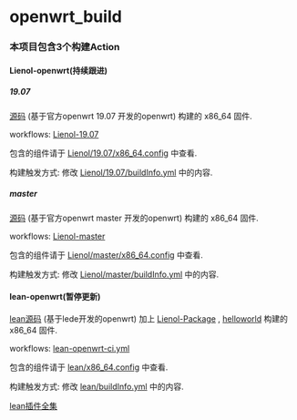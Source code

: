 # openwrt_build

### 本项目包含3个构建Action


#### Lienol-openwrt(持续跟进)

##### 19.07

[源码](https://github.com/Lienol/openwrt/tree/dev-19.07) (基于官方openwrt 19.07 开发的openwrt)  构建的 x86_64 固件.  

workflows: [Lienol-19.07](https://github.com/miaoxinwei/openwrt_build/blob/master/.github/workflows/Lienol-openwrt-ci-19.07.yml)

包含的组件请于 [Lienol/19.07/x86_64.config](https://github.com/miaoxinwei/openwrt_build/blob/master/Lienol/19.07/x86_64.config) 中查看.  

构建触发方式: 修改 [Lienol/19.07/buildInfo.yml](https://github.com/miaoxinwei/openwrt_build/blob/master/Lienol/19.07/buildInfo.yml) 中的内容.  

##### master

[源码](https://github.com/Lienol/openwrt/tree/dev-master) (基于官方openwrt master 开发的openwrt)  构建的 x86_64 固件.  

workflows: [Lienol-master](https://github.com/miaoxinwei/openwrt_build/blob/master/.github/workflows/Lienol-openwrt-ci-master.yml)

包含的组件请于 [Lienol/master/x86_64.config](https://github.com/miaoxinwei/openwrt_build/blob/master/Lienol/master/x86_64.config) 中查看.  

构建触发方式: 修改 [Lienol/master/buildInfo.yml](https://github.com/miaoxinwei/openwrt_build/blob/master/Lienol/master/buildInfo.yml) 中的内容.  



#### lean-openwrt(暂停更新)
[lean源码](https://github.com/coolsnowwolf/lede) (基于lede开发的openwrt) 加上 [Lienol-Package](https://github.com/Lienol/openwrt-package) , [helloworld](https://github.com/fw876/helloworld) 构建的 x86_64 固件.  

workflows: [lean-openwrt-ci.yml](https://github.com/miaoxinwei/openwrt_build/blob/master/.github/workflows/lean-openwrt-ci.yml)

包含的组件请于 [lean/x86_64.config](https://github.com/miaoxinwei/openwrt_build/blob/master/lean/x86_64.config) 中查看.  

构建触发方式: 修改 [lean/buildInfo.yml](https://github.com/miaoxinwei/openwrt_build/blob/master/lean/buildInfo.yml) 中的内容.  

[lean插件全集](https://www.right.com.cn/forum/thread-3682029-1-1.html)  
